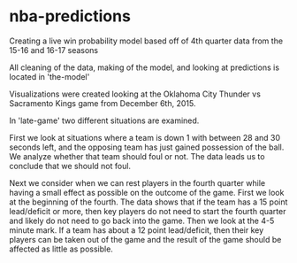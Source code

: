 # nba-predictions
Creating a live win probability model based off of 4th quarter data from the 15-16 and 16-17 seasons

All cleaning of the data, making of the model, and looking at predictions is located in 'the-model'

Visualizations were created looking at the Oklahoma City Thunder vs Sacramento Kings game from December 6th, 2015.

In 'late-game' two different situations are examined.

First we look at situations where a team is down 1 with between 28 and 30 seconds left, and the opposing team has just gained possession of the ball. We analyze whether that team should foul or not. The data leads us to conclude that we should not foul.

Next we consider when we can rest players in the fourth quarter while having a small effect as possible on the outcome of the game. First we look at the beginning of the fourth. The data shows that if the team has a 15 point lead/deficit or more, then key players do not need to start the fourth quarter and likely do not need to go back into the game. Then we look at the 4-5 minute mark. If a team has about a 12 point lead/deficit, then their key players can be taken out of the game and the result of the game should be affected as little as possible. 
